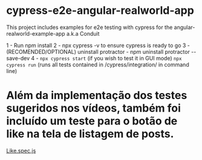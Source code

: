 # cypress-e2e-angular-realworld-app
This project includes examples for e2e testing with cypress for the angular-realworld-example-app a.k.a Conduit

1 - Run npm install
2 - npx cypress -v to ensure cypress is ready to go
3 - (RECOMENDED/OPTIONAL) uninstall protractor - npm uninstall protractor --save-dev
4 - `npx cypress start` (if you wish to test it in GUI mode) `npx cypress run` (runs all tests contained in /cypress/integration/ in command line)

# Além da implementação dos testes sugeridos nos vídeos, também foi incluído um teste para o botão de like na tela de listagem de posts.
[Like.spec.js](cypress/integration/like.spec.js)
